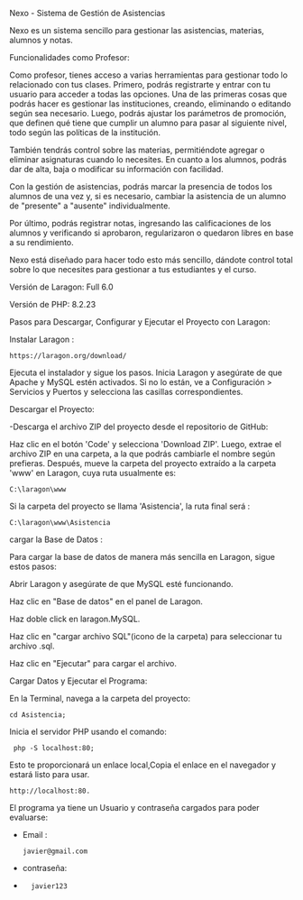Nexo - Sistema de Gestión de Asistencias


Nexo es un sistema sencillo para gestionar las asistencias, materias, alumnos y notas. 

 
 Funcionalidades como Profesor:

 
Como profesor, tienes acceso a varias herramientas para gestionar todo lo relacionado con tus clases. Primero, podrás registrarte y entrar con tu usuario para acceder a todas las opciones. Una de las primeras cosas que podrás hacer es gestionar las instituciones, creando, eliminando o editando según sea necesario. Luego, podrás ajustar los parámetros de promoción, que definen qué tiene que cumplir un alumno para pasar al siguiente nivel, todo según las políticas de la institución.


También tendrás control sobre las materias, permitiéndote agregar o eliminar asignaturas cuando lo necesites. En cuanto a los alumnos, podrás dar de alta, baja o modificar su información con facilidad.


Con la gestión de asistencias, podrás marcar la presencia de todos los alumnos de una vez y, si es necesario, cambiar la asistencia de un alumno de "presente" a "ausente" individualmente.

Por último, podrás registrar notas, ingresando las calificaciones de los alumnos y verificando si aprobaron, regularizaron o quedaron libres en base a su rendimiento.

Nexo está diseñado para hacer todo esto más sencillo, dándote control total sobre lo que necesites para gestionar a tus estudiantes y el curso.



Versión de Laragon: Full 6.0


Versión de PHP: 8.2.23



Pasos para Descargar, Configurar y Ejecutar el Proyecto con Laragon:


Instalar Laragon :
    
    https://laragon.org/download/
Ejecuta el instalador y sigue los pasos.
Inicia Laragon y asegúrate de que Apache y MySQL estén activados. Si no lo están, ve a Configuración > Servicios y Puertos y selecciona las casillas correspondientes.


 
Descargar el Proyecto:



  -Descarga el archivo ZIP del proyecto desde el repositorio de GitHub:

  
Haz clic en el botón 'Code' y selecciona 'Download ZIP'. Luego, extrae el archivo ZIP en una carpeta, a la que podrás cambiarle el nombre según prefieras. Después, mueve la carpeta del proyecto extraído a la carpeta 'www' en Laragon, cuya ruta usualmente es:
    
    C:\laragon\www
  Si la carpeta del proyecto se llama 'Asistencia', la ruta final será :
  
    C:\laragon\www\Asistencia
    
cargar la Base de Datos :

Para cargar la base de datos de manera más sencilla en Laragon, sigue estos pasos:

Abrir Laragon y asegúrate de que MySQL esté funcionando.


Haz clic en "Base de datos" en el panel de Laragon.


Haz doble click en laragon.MySQL.


Haz clic en "cargar archivo SQL"(icono de la carpeta) para seleccionar tu archivo .sql.


Haz clic en "Ejecutar" para cargar el archivo.

 
  
Cargar Datos y Ejecutar el Programa:


En la Terminal, navega a la carpeta del proyecto:
    
    cd Asistencia;
  Inicia el servidor PHP usando el comando:  
     
     php -S localhost:80;
  Esto te proporcionará un enlace local,Copia el enlace en el navegador y estará listo para usar. 
   
   
    http://localhost:80. 


El programa ya tiene un Usuario y contraseña cargados para poder evaluarse:  
 - Email :

       javier@gmail.com
 - contraseña:
 -       javier123
